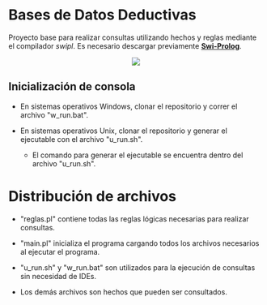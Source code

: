 # Bases de Datos Deductivas
Proyecto base para realizar consultas utilizando hechos y reglas mediante el compilador *swipl*. Es necesario descargar previamente [**Swi-Prolog**](https://www.swi-prolog.org/download/stable).

<p align="center">
  <img src="https://www.swi-prolog.org/icons/swipl.png" />
</p>

## Inicialización de consola
- En sistemas operativos Windows, clonar el repositorio y correr el archivo "w_run.bat".

- En sistemas operativos Unix, clonar el repositorio y generar el ejecutable con el archivo "u_run.sh".
  - El comando para generar el ejecutable se encuentra dentro del archivo "u_run.sh".

# Distribución de archivos
- "reglas.pl" contiene todas las reglas lógicas necesarias para realizar consultas.
- "main.pl" inicializa el programa cargando todos los archivos necesarios al ejecutar el programa.

- "u_run.sh" y "w_run.bat" son utilizados para la ejecución de consultas sin necesidad de IDEs.

- Los demás archivos son hechos que pueden ser consultados.
